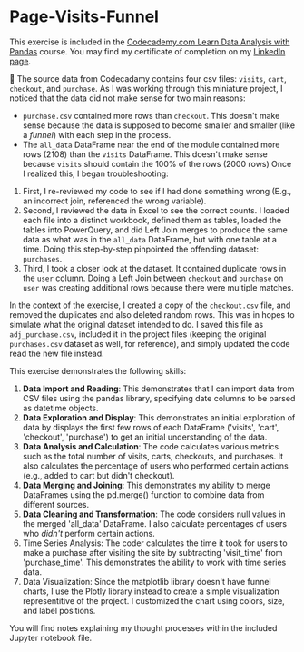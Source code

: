# Page-Visits-Funnel
This exercise is included in the [Codecademy.com Learn Data Analysis with Pandas](https://www.codecademy.com/enrolled/courses/data-processing-pandas) course. You may find my certificate of completion on my [LinkedIn page](https://www.linkedin.com/in/nick-m-doyle/).

📣 The source data from Codecadamy contains four csv files: `visits`, `cart`, `checkout`, and `purchase`. As I was working through this miniature project, I noticed that the data did not make sense for two main reasons:
- `purchase.csv` contained more rows than `checkout`. This doesn't make sense because the data is supposed to become smaller and smaller (like a *funnel*) with each step in the process.
- The `all_data` DataFrame near the end of the module contained more rows (2108) than the `visits` DataFrame. This doesn't make sense because `visits` should contain the 100% of the rows (2000 rows)
Once I realized this, I began troubleshooting:
1. First, I re-reviewed my code to see if I had done something wrong (E.g., an incorrect join, referenced the wrong variable).
2. Second, I reviewed the data in Excel to see the correct counts. I loaded each file into a distinct workbook, defined them as tables, loaded the tables into PowerQuery, and did Left Join merges to produce the same data as what was in the `all_data` DataFrame, but with one table at a time. Doing this step-by-step pinpointed the offending dataset: `purchases`.
3. Third, I took a closer look at the dataset. It contained duplicate rows in the `user` column. Doing a Left Join between `checkout` and `purchase` on `user` was creating additional rows because there were multiple matches.

In the context of the exercise, I created a copy of the `checkout.csv` file, and removed the duplicates and also deleted random rows. This was in hopes to simulate what the original dataset intended to do. I saved this file as `adj_purchase.csv`, included it in the project files (keeping the original `purchases.csv` dataset as well, for reference), and simply updated the code read the new file instead. 

This exercise demonstrates the following skills:
1. **Data Import and Reading**: This demonstrates that I can import data from CSV files using the pandas library, specifying date columns to be parsed as datetime objects.
2. **Data Exploration and Display**: This demonstrates an initial exploration of data by displays the first few rows of each DataFrame ('visits', 'cart', 'checkout', 'purchase') to get an initial understanding of the data.
3. **Data Analysis and Calculation**: The code calculates various metrics such as the total number of visits, carts, checkouts, and purchases. It also calculates the percentage of users who performed certain actions (e.g., added to cart but didn't checkout).
4. **Data Merging and Joining**: This demonstrates my ability to merge DataFrames using the pd.merge() function to combine data from different sources.
5. **Data Cleaning and Transformation**: The code considers null values in the merged 'all_data' DataFrame. I also calculate percentages of users who *didn't* perform certain actions.
6. Time Series Analysis: The coder calculates the time it took for users to make a purchase after visiting the site by subtracting 'visit_time' from 'purchase_time'. This demonstrates the ability to work with time series data.
7. Data Visualization: Since the matplotlib library doesn't have funnel charts, I use the Plotly library instead to create a simple visualization representitive of the project. I customized the chart using colors, size, and label positions.

You will find notes explaining my thought processes within the included Jupyter notebook file.

